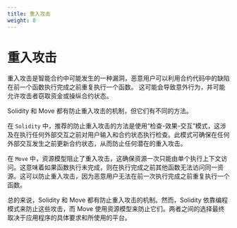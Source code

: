 ```yaml
---
title: 重入攻击
weight: 8
---
```


# 重入攻击

重入攻击是智能合约中可能发生的一种漏洞，恶意用户可以利用合约代码中的缺陷在前一个函数执行完成之前重复执行一个函数。  这可能会导致意外行为，并可能允许攻击者窃取资金或操纵合约状态。

Solidity 和 Move 都有防止重入攻击的机制，但它们有不同的方法。

在 `Solidity` 中，推荐的防止重入攻击的方法是使用“检查-效果-交互”模式，这涉及在执行任何外部交互之前对用户输入和合约状态执行检查。此模式可确保在任何外部交互发生之前更新合约状态，从而防止任何潜在的重入攻击。

在 `Move` 中，资源模型阻止了重入攻击，这确保资源一次只能由单个执行上下文访问。这意味着如果函数执行未完成，则在执行完成之前其他函数无法访问同一资源。这可以防止重入攻击，因为恶意用户无法在前一次执行完成之前重复执行一个函数。

总的来说，Solidity 和 Move 都有防止重入攻击的机制。然而，Solidity 依靠编程模式来防止这些攻击，而 Move 使用资源模型来防止它们。两者之间的选择最终取决于应用程序的具体要求和所使用的平台。

<!-- # Reentrancy attacks

Reentrancy attacks are a type of vulnerability that can occur in smart contracts, where a malicious user can exploit a flaw in the contract code to repeatedly execute a function before the previous function execution has completed. This can lead to unexpected behavior and can allow the attacker to steal funds or manipulate the contract state.

Both Solidity and Move have mechanisms in place to prevent reentrancy attacks, but they have different approaches.

In `Solidity`, the recommended approach to prevent reentrancy attacks is to use the "checks-effects-interactions" pattern, which involves performing checks on user inputs and contract state before executing any external interactions. This pattern ensures that the contract state is updated before any external interactions occur, which prevents any potential reentrancy attacks.

In `Move`, reentrancy attacks are prevented by the resource model, which ensures that a resource can only be accessed by a single execution context at a time. This means that if a function execution is not complete, other functions cannot access the same resource until the execution is complete. This prevents reentrancy attacks because a malicious user cannot repeatedly execute a function before the previous execution has completed.

Overall, both Solidity and Move have mechanisms in place to prevent reentrancy attacks. However, Solidity relies on a programming pattern to prevent these attacks, while Move uses the resource model to prevent them. The choice between the two ultimately depends on the specific requirements of the application and the platform being used. -->
